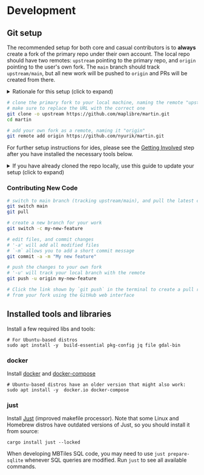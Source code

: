 # Development

## Git setup

The recommended setup for both core and casual contributors is to **always** create a fork
of the primary repo under their own account. The local repo should have two remotes: `upstream` pointing to the primary repo, and `origin` pointing to the user's own fork. The `main` branch should track `upstream/main`, but all new work will be pushed to `origin` and PRs will be created from there.

<details><summary>Rationale for this setup (click to expand)</summary>

Open source contribution is both a technical and a social phenomenon.
Any FOSS project naturally has a "caste system" - a group
of contributors with extensive rights vs everyone else. Some of this separation
is necessary - core contributors have deeper knowledge of the code, share vision,
and trust each other.

Core contributors have one more right that others do not -- they can create repository branches.
Thus, they can contribute "locally" - by pushing proposed changed to the primary repository's work branches,
and create "local" pull requests inside the same repo.  This is different from others,
who can contribute only from their own forks.

There is little difference between creating pull requests from one's own fork and from the primary repo,
and there are a few reasons why core contributors should **never** do it from the primary repo:
* it ensures that casual contributors always run the same CI as core contributors. If contribution process breaks, it will affect everyone, and will get fixed faster.
* it puts everyone on the same leveled playing field, reducing the "caste system" effect, making the project feel more welcoming to new contributors
* it ensures that the primary repo only has maintained branches (e.g. `main` and `v1.x`),
  not a bunch of PR branches whose ownership and work status is unclear to everyone

In the martin repository, we follow this and have a branch protection rule that prevents core contributors from creating pull requests from the primary repo.

</details>

```bash
# clone the primary fork to your local machine, naming the remote "upstream"
# make sure to replace the URL with the correct one
git clone -o upstream https://github.com/maplibre/martin.git
cd martin

# add your own fork as a remote, naming it "origin"
git remote add origin https://github.com/nyurik/martin.git
```

For further setup instructions for ides, please see the [Getting Involved](getting-involved.md) step after you have installed the necessary tools below.

<details><summary>If you have already cloned the repo locally, use this guide to update your setup (click to expand)</summary>

If you already cloned the repo locally, you can update it to use the new setup. This assumes you have a local clone of the repo, the remote name is `origin`, and you have already forked the repo on GitHub.

```bash
# Rename the existing remote to "upstream". Your "main" branch will now track "upstream/main"
git remote rename origin upstream

# Add your own fork as a remote, naming it "origin" (adjust the URL)
git remote add origin https://github.com/nyurik/martin.git
```

</details>

### Contributing New Code

```bash
# switch to main branch (tracking upstream/main), and pull the latest changes
git switch main
git pull

# create a new branch for your work
git switch -c my-new-feature

# edit files, and commit changes
# '-a' will add all modified files
# `-m` allows you to add a short commit message
git commit -a -m "My new feature"

# push the changes to your own fork
# '-u' will track your local branch with the remote
git push -u origin my-new-feature

# Click the link shown by `git push` in the terminal to create a pull request
# from your fork using the GitHub web interface
```

## Installed tools and libraries

Install a few required libs and tools:

```bash, ignore
# For Ubuntu-based distros
sudo apt install -y  build-essential pkg-config jq file gdal-bin
```

### docker

Install [docker](https://docs.docker.com/get-docker/) and [docker-compose](https://docs.docker.com/compose/)

```bash, ignore
# Ubuntu-based distros have an older version that might also work:
sudo apt install -y  docker.io docker-compose
```

### just

Install [Just](https://github.com/casey/just#readme) (improved makefile processor). Note that some Linux and Homebrew
distros have outdated versions of Just, so you should install it from source:

```bash, ignore
cargo install just --locked
```

When developing MBTiles SQL code, you may need to use `just prepare-sqlite` whenever SQL queries are modified.
Run `just` to see all available commands.
